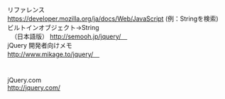 リファレンス  
https://developer.mozilla.org/ja/docs/Web/JavaScript
(例：Stringを検索)  
ビルトインオブジェクト→String  
  
（日本語版）
http://semooh.jp/jquery/　  
　  
jQuery 開発者向けメモ  
http://www.mikage.to/jquery/　  
　  
　  
jQuery.com  
http://jquery.com/
